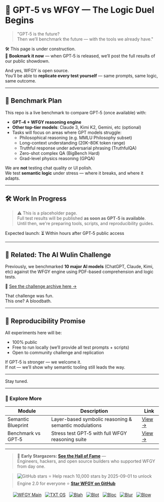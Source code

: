 # 🧠 GPT‑5 vs WFGY — The Logic Duel Begins

> "GPT‑5 is the future?  
> Then we’ll benchmark the future — with the tools we already have."

🛠️ This page is under construction.  
📌 **Bookmark it now** — when GPT‑5 is released, we’ll post the full results of our public showdown.

And yes, WFGY is open source.  
You’ll be able to **replicate every test yourself** — same prompts, same logic, same outcome.


---

## 🔬 Benchmark Plan

This repo is a live benchmark to compare GPT‑5 (once available) with:

- **GPT‑4 + WFGY reasoning engine**
- **Other top-tier models**: Claude 3, Kimi K2, Gemini, etc (optional)
- Tasks will focus on areas where GPT models struggle:
  - Philosophical reasoning (e.g. MMLU Philosophy subset)
  - Long-context understanding (20K–80K token range)
  - Truthful response under adversarial phrasing (TruthfulQA)
  - Zero-shot complex QA (BigBench Hard)
  - Grad-level physics reasoning (GPQA)

We are **not** testing chat quality or UI polish.  
We test **semantic logic** under stress — where it breaks, and where it adapts.

---

## 🛠️ Work In Progress

> ⚠️ This is a placeholder page.  
> Full test results will be published **as soon as GPT‑5 is available**.  
> Until then, we're preparing tools, scripts, and reproducibility guides.

Expected launch: ⏳ Within hours after GPT‑5 public access

---

## 📁 Related: The AI Wulin Challenge

Previously, we benchmarked **10 major AI models** (ChatGPT, Claude, Kimi, etc) against the WFGY engine using PDF-based comprehension and logic tests.

📎 [See the challenge archive here →](https://github.com/onestardao/WFGY/blob/main/images/AI_WuLin_Challenge/README.md)

That challenge was fun.  
This one? A bloodbath.

---

## 🔁 Reproducibility Promise

All experiments here will be:
- 100% public
- Free to run locally (we’ll provide all test prompts + scripts)
- Open to community challenge and replication

If GPT‑5 is stronger — we welcome it.  
If not — we’ll show why semantic tooling still leads the way.

---

Stay tuned.

---

### 🧭 Explore More

| Module                | Description                                              | Link     |
|-----------------------|----------------------------------------------------------|----------|
| Semantic Blueprint    | Layer-based symbolic reasoning & semantic modulations   | [View →](https://github.com/onestardao/WFGY/tree/main/SemanticBlueprint) |
| Benchmark vs GPT‑5    | Stress test GPT‑5 with full WFGY reasoning suite         | [View →](https://github.com/onestardao/WFGY/tree/main/benchmarks/benchmark-vs-gpt5) |

---

> 👑 **Early Stargazers: [See the Hall of Fame](https://github.com/onestardao/WFGY/tree/main/stargazers)** —  
> Engineers, hackers, and open source builders who supported WFGY from day one.

> <img src="https://img.shields.io/github/stars/onestardao/WFGY?style=social" alt="GitHub stars"> ⭐ Help reach 10,000 stars by 2025-09-01 to unlock Engine 2.0 for everyone  ⭐ <strong><a href="https://github.com/onestardao/WFGY">Star WFGY on GitHub</a></strong>


<div align="center">

[![WFGY Main](https://img.shields.io/badge/WFGY-Main-red?style=flat-square)](https://github.com/onestardao/WFGY)
&nbsp;
[![TXT OS](https://img.shields.io/badge/TXT%20OS-Reasoning%20OS-orange?style=flat-square)](https://github.com/onestardao/WFGY/tree/main/OS)
&nbsp;
[![Blah](https://img.shields.io/badge/Blah-Semantic%20Embed-yellow?style=flat-square)](https://github.com/onestardao/WFGY/tree/main/OS/BlahBlahBlah)
&nbsp;
[![Blot](https://img.shields.io/badge/Blot-Persona%20Core-green?style=flat-square)](https://github.com/onestardao/WFGY/tree/main/OS/BlotBlotBlot)
&nbsp;
[![Bloc](https://img.shields.io/badge/Bloc-Reasoning%20Compiler-blue?style=flat-square)](https://github.com/onestardao/WFGY/tree/main/OS/BlocBlocBloc)
&nbsp;
[![Blur](https://img.shields.io/badge/Blur-Text2Image%20Engine-navy?style=flat-square)](https://github.com/onestardao/WFGY/tree/main/OS/BlurBlurBlur)
&nbsp;
[![Blow](https://img.shields.io/badge/Blow-Game%20Logic-purple?style=flat-square)](https://github.com/onestardao/WFGY/tree/main/OS/BlowBlowBlow)

</div>


